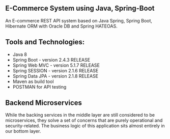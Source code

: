 ## E-Commerce System using Java, Spring-Boot

An E-commerce REST API system based on Java Spring, Spring Boot, Hibernate ORM with Oracle DB and Spring HATEOAS.

## Tools and Technologies:
* Java 8
* Spring Boot - version 2.4.3 RELEASE
* Spring Web MVC - version 5.1.7 RELEASE
* Spring SESSION - version 2.1.6 RELEASE
* Spring Data JPA - version 2.1.8 RELEASE
* Maven as build tool
* POSTMAN for API testing

## Backend Microservices
While the backing services in the middle layer are still considered to be microservices, they solve a set of concerns that are purely operational and security-related. The business logic of this application sits almost entirely in our bottom layer.
